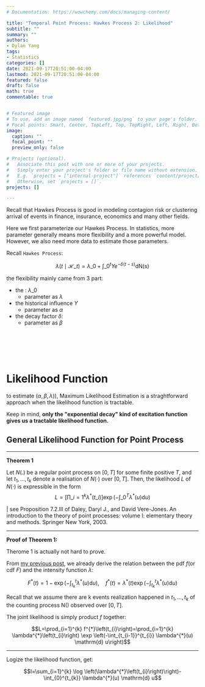 ```yaml
---
# Documentation: https://wowchemy.com/docs/managing-content/

title: "Temporal Point Process: Hawkes Process 2: Likelihood"
subtitle: ""
summary: ""
authors: 
- Dylan Yang
tags: 
- Statistics
categories: []
date: 2021-09-17T20:51:00-04:00
lastmod: 2021-09-17T20:51:00-04:00
featured: false
draft: false
math: true
commentable: true


# Featured image
# To use, add an image named `featured.jpg/png` to your page's folder.
# Focal points: Smart, Center, TopLeft, Top, TopRight, Left, Right, BottomLeft, Bottom, BottomRight.
image:
  caption: ""
  focal_point: ""
  preview_only: false

# Projects (optional).
#   Associate this post with one or more of your projects.
#   Simply enter your project's folder or file name without extension.
#   E.g. `projects = ["internal-project"]` references `content/project/deep-learning/index.md`.
#   Otherwise, set `projects = []`.
projects: []

---
```


Recall that Hawkes Process is good in modeling contagion risk or clustering arrival of events in finance, insurance, economics and many other fields.

Here we first parameterize our Hawkes Process. In statistics, more parameter generally means more flexibility and a more powerful model. However, we also need more data to estimate those parameters.

Recall `Hawkes Process`: 

$$
\lambda\left(t \mid \mathcal{H}\_{t}\right)=\lambda\_{0}+\int\_{0}^{t} Y e^{-\delta(t-s)} \mathrm{d} \mathrm{N}(\mathrm{s})
$$

the flexibility mainly came from 3 part:
- the : $\lambda\_{0}$
  -  parameter as $\lambda$
- the historical influence $Y$
  -  parameter as $\alpha$
- the decay factor $\delta$:
  -  parameter as $\beta$

<br><br>
<br><br>


# Likelihood Function 

to estimate $(\alpha, \beta, \lambda))$, Maximum Likelihood Estimation is a straghtforward approach when the likelihood function is tractable.

Keep in mind, **only the "exponential decay" kind of excitation function gives us a tractable likelihood function.**

## General Likelihood Function for Point Process

---
**Theorem 1** 

Let $N(.)$ be a regular point process on $[0, T]$ for some finite positive $T$, and let $t_{1}, \ldots, t_{k}$ denote a realisation of $N(\cdot)$ over $[0, T] .$ Then, the likelihood $L$ of $N(\cdot)$ is expressible in the form
$$
L=\left[\prod\_{i=1}^{k} \lambda^{*}\left(t\_{i}\right)\right] \exp \left(-\int\_{0}^{T} \lambda^{*}(u) \mathrm{d} u\right)
$$

| see Proposition 7.2.III of Daley, Daryl J., and David Vere-Jones. An introduction to the theory of point processes: volume I: elementary theory and methods. Springer New York, 2003.

---

**Proof of Theorem 1:**

Therome 1 is actually not hard to prove.

From [my previous post](https://imagoodboy.com/post/hawkes_prerequisite/), we already derive the relation between the pdf $f$(or cdf $F$) and the intensity function $\lambda$:

$$
F^{*}(t)=1-\exp \left(-\int_{t_{k}}^{t} \lambda^{*}(u) \mathrm{d} u\right), \quad f^{*}(t)=\lambda^{*}(t) \exp \left(-\int_{t_{k}}^{t} \lambda^{*}(u) \mathrm{d} u\right)
$$


Recall that we assume there are k events realization happened in $t_{1}, \ldots, t_{k}$  of the counting process N() observed over $[0, T]$.

The joint likelihood is simply product $f$ together:

$$L=\prod_{i=1}^{k} f^{*}\left(t_{i}\right)=\prod_{i=1}^{k} \lambda^{*}\left(t_{i}\right) \exp \left(-\int_{t_{i-1}}^{t_{i}} \lambda^{*}(u) \mathrm{d} u\right)$$



---

Logize the likelihood function, get:

$$l=\sum_{i=1}^{k} \log \left(\lambda^{*}\left(t_{i}\right)\right)-\int_{0}^{t_{k}} \lambda^{*}(u) \mathrm{d} u$$